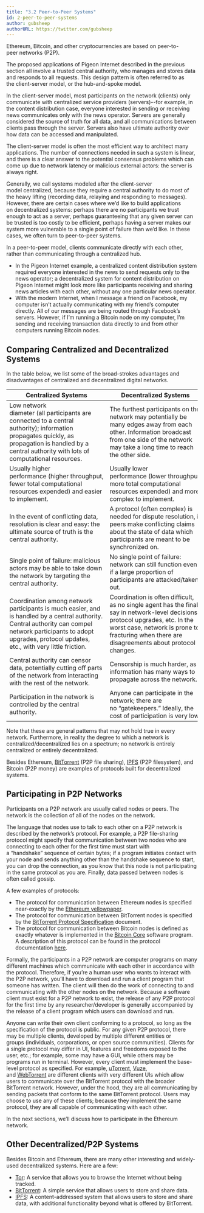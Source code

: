 ```yaml
---
title: "3.2 Peer-to-Peer Systems"
id: 2-peer-to-peer-systems
author: gubsheep
authorURL: https://twitter.com/gubsheep
---
```


Ethereum, Bitcoin, and other cryptocurrencies are based on peer-to-peer networks (P2P).

The proposed applications of Pigeon Internet described in the previous section all involve a trusted central authority, who manages and stores data and responds to all requests. This design pattern is often referred to as the client-server model, or the hub-and-spoke model.

In the client-server model, most participants on the network (clients) only communicate with centralized service providers (servers)--for example, in the content distribution case, everyone interested in sending or receiving news communicates only with the news operator. Servers are generally considered the source of truth for all data, and all communications between clients pass through the server. Servers also have ultimate authority over how data can be accessed and manipulated.

The client-server model is often the most efficient way to architect many applications. The number of connections needed in such a system is linear, and there is a clear answer to the potential consensus problems which can come up due to network latency or malicious external actors: the server is always right.

Generally, we call systems modeled after the client-server model centralized, because they require a central authority to do most of the heavy lifting (recording data, relaying and responding to messages). However, there are certain cases where we’d like to build applications on decentralized systems: perhaps there are no participants we trust enough to act as a server, perhaps guaranteeing that any given server can be trusted is too costly to be efficient, perhaps having a server makes our system more vulnerable to a single point of failure than we’d like. In these cases, we often turn to peer-to-peer systems.

In a peer-to-peer model, clients communicate directly with each other, rather than communicating through a centralized hub.

- In the Pigeon Internet example, a centralized content distribution system required everyone interested in the news to send requests only to the news operator; a decentralized system for content distribution on Pigeon Internet might look more like participants receiving and sharing news articles with each other, without any one particular news operator.
- With the modern Internet, when I message a friend on Facebook, my computer isn’t actually communicating with my friend’s computer directly. All of our messages are being routed through Facebook’s servers. However, if I’m running a Bitcoin node on my computer, I’m sending and receiving transaction data directly to and from other computers running Bitcoin nodes.

## Comparing Centralized and Decentralized Systems

In the table below, we list some of the broad-strokes advantages and disadvantages of centralized and decentralized digital networks.

| Centralized Systems                                                                                                                                                                                                    | Decentralized Systems                                                                                                                                                                                                              |
| ---------------------------------------------------------------------------------------------------------------------------------------------------------------------------------------------------------------------- | ---------------------------------------------------------------------------------------------------------------------------------------------------------------------------------------------------------------------------------- |
| Low network diameter (all participants are connected to a central authority); information propagates quickly, as propagation is handled by a central authority with lots of computational resources.                   | The furthest participants on the network may potentially be many edges away from each other. Information broadcast from one side of the network may take a long time to reach the other side.                                      |
| Usually higher performance (higher throughput, fewer total computational resources expended) and easier to implement.                                                                                                  | ​​Usually lower performance (lower throughput, more total computational resources expended) and more complex to implement.                                                                                                         |
| In the event of conflicting data, resolution is clear and easy: the ultimate source of truth is the central authority.                                                                                                 | ​​A protocol (often complex) is needed for dispute resolution, if peers make conflicting claims about the state of data which participants are meant to be synchronized on.                                                        |
| Single point of failure: malicious actors may be able to take down the network by targeting the central authority.                                                                                                     | ​​No single point of failure: network can still function even if a large proportion of participants are attacked/taken out.                                                                                                        |
| Coordination among network participants is much easier, and is handled by a central authority. Central authority can compel network participants to adopt upgrades, protocol updates, etc., with very little friction. | ​​Coordination is often difficult, as no single agent has the final say in network-level decisions, protocol upgrades, etc. In the worst case, network is prone to fracturing when there are disagreements about protocol changes. |
| Central authority can censor data, potentially cutting off parts of the network from interacting with the rest of the network.                                                                                         | ​​Censorship is much harder, as information has many ways to propagate across the network.                                                                                                                                         |
| Participation in the network is controlled by the central authority.                                                                                                                                                   | Anyone can participate in the network; there are no “gatekeepers.” Ideally, the cost of participation is very low.                                                                                                                 |

Note that these are general patterns that may not hold true in every network. Furthermore, in reality the degree to which a network is centralized/decentralized lies on a spectrum; no network is entirely centralized or entirely decentralized.

Besides Ethereum, [BitTorrent](https://en.wikipedia.org/wiki/BitTorrent) (P2P file sharing), [IPFS](https://en.wikipedia.org/wiki/InterPlanetary_File_System) (P2P filesystem), and Bitcoin (P2P money) are examples of protocols built for decentralized systems.

## Participating in P2P Networks

Participants on a P2P network are usually called nodes or peers. The network is the collection of all of the nodes on the network.

The language that nodes use to talk to each other on a P2P network is described by the network’s protocol. For example, a P2P file-sharing protocol might specify that communication between two nodes who are connecting to each other for the first time must start with a “handshake” sequence of certain bytes; if a program initiates contact with your node and sends anything other than the handshake sequence to start, you can drop the connection, as you know that this node is not participating in the same protocol as you are. Finally, data passed between nodes is often called gossip.

A few examples of protocols:

- The protocol for communication between Ethereum nodes is specified near-exactly by the [Ethereum yellowpaper](http://gavwood.com/Paper.pdf).
- The protocol for communication between BitTorrent nodes is specified by the [BitTorrent Protocol Specification](http://www.bittorrent.org/beps/bep_0003.html) document.
- The protocol for communication between Bitcoin nodes is defined as exactly whatever is implemented in the [Bitcoin Core](https://bitcoincore.org/en/about/) software program. A description of this protocol can be found in the protocol documentation [here](https://en.bitcoin.it/wiki/Protocol_documentation).

Formally, the participants in a P2P network are computer programs on many different machines which communicate with each other in accordance with the protocol. Therefore, if you’re a human user who wants to interact with the P2P network, you’ll have to download and run a client program that someone has written. The client will then do the work of connecting to and communicating with the other nodes on the network. Because a software client must exist for a P2P network to exist, the release of any P2P protocol for the first time by any researcher/developer is generally accompanied by the release of a client program which users can download and run.

Anyone can write their own client conforming to a protocol, so long as the specification of the protocol is public. For any given P2P protocol, there may be multiple clients, developed by multiple different entities or groups (individuals, corporations, or open source communities). Clients for a single protocol may differ in UI, features and freedoms exposed to the user, etc.; for example, some may have a GUI, while others may be programs run in terminal. However, every client must implement the base-level protocol as specified. For example, [uTorrent](https://www.utorrent.com/), [Vuze](https://www.vuze.com/), and [WebTorrent](https://webtorrent.io/) are different clients with very different UIs which allow users to communicate over the BitTorrent protocol with the broader BitTorrent network. However, under the hood, they are all communicating by sending packets that conform to the same BitTorrent protocol. Users may choose to use any of these clients; because they implement the same protocol, they are all capable of communicating with each other.

In the next sections, we’ll discuss how to participate in the Ethereum network.

## Other Decentralized/P2P Systems

Besides Bitcoin and Ethereum, there are many other interesting and widely-used decentralized systems. Here are a few:

- [Tor](https://www.torproject.org/): A service that allows you to browse the Internet without being tracked.
- [BitTorrent](https://www.bittorrent.com/): A simple service that allows users to store and share data.
- [IPFS](https://ipfs.io/): A content-addressed system that allows users to store and share data, with additional functionality beyond what is offered by BitTorrent.
